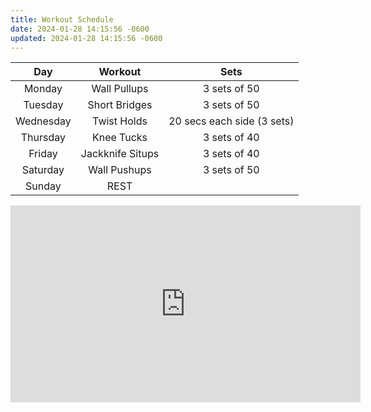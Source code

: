 ```yaml
---
title: Workout Schedule
date: 2024-01-28 14:15:56 -0600
updated: 2024-01-28 14:15:56 -0600
---
```


|    Day    |     Workout      |            Sets            |
| :-------: | :--------------: | :------------------------: |
|  Monday   |   Wall Pullups   |        3 sets of 50        |
|  Tuesday  |  Short Bridges   |        3 sets of 50        |
| Wednesday |   Twist Holds    | 20 secs each side (3 sets) |
| Thursday  |    Knee Tucks    |        3 sets of 40        |
|  Friday   | Jackknife Situps |        3 sets of 40        |
| Saturday  |   Wall Pushups   |        3 sets of 50        |
|  Sunday   |       REST       |                            |

<iframe width="560" height="315" src="https://www.youtube-nocookie.com/embed/N4ZZt7Qn-dE?si=pn2MGVhP9rx2ZxRP" title="YouTube video player" frameborder="0" allow="accelerometer; autoplay; clipboard-write; encrypted-media; gyroscope; picture-in-picture; web-share" allowfullscreen></iframe>

